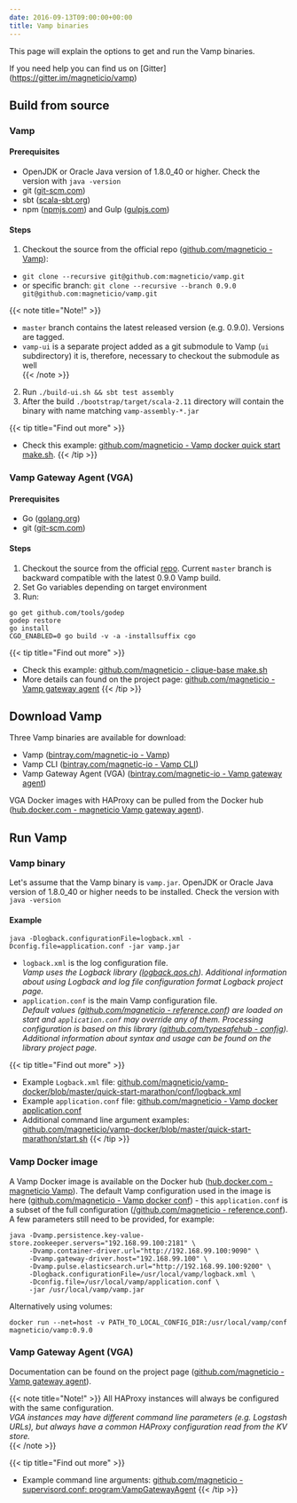 ```yaml
---
date: 2016-09-13T09:00:00+00:00
title: Vamp binaries
---
```

This page will explain the options to get and run the Vamp binaries.

If you need help you can find us on [Gitter] (https://gitter.im/magneticio/vamp)


## Build from source

### Vamp

#### Prerequisites

- OpenJDK or Oracle Java version of 1.8.0_40 or higher. Check the version with `java -version`
- git ([git-scm.com](https://git-scm.com/))
- sbt ([scala-sbt.org](http://www.scala-sbt.org/index.html))
- npm ([npmjs.com](https://www.npmjs.com/)) and Gulp ([gulpjs.com](http://gulpjs.com/))

#### Steps

1. Checkout the source from the official repo ([github.com/magneticio - Vamp](https://github.com/magneticio/vamp)):   
  * `git clone --recursive git@github.com:magneticio/vamp.git`  
  * or specific branch: `git clone --recursive --branch 0.9.0 git@github.com:magneticio/vamp.git`

{{< note title="Note!" >}} 
* `master` branch contains the latest released version (e.g. 0.9.0). Versions are tagged.
* `vamp-ui` is a separate project added as a git submodule to Vamp (`ui` subdirectory) it is, therefore, necessary to checkout the submodule as well  
{{< /note >}}

2. Run `./build-ui.sh && sbt test assembly`
2. After the build `./bootstrap/target/scala-2.11` directory will contain the binary with name matching `vamp-assembly-*.jar`

{{< tip title="Find out more" >}}
* Check this example: [github.com/magneticio - Vamp docker quick start make.sh](https://github.com/magneticio/vamp-docker/blob/master/quick-start/make.sh).
{{< /tip >}}

### Vamp Gateway Agent (VGA)

#### Prerequisites

- Go ([golang.org](https://golang.org/))
- git ([git-scm.com](https://git-scm.com/))

#### Steps

1. Checkout the source from the official [repo](https://github.com/magneticio/vamp-gateway-agent). Current `master` branch is backward compatible with the latest 0.9.0 Vamp build.
2. Set Go variables depending on target environment
3. Run:

```
go get github.com/tools/godep
godep restore
go install
CGO_ENABLED=0 go build -v -a -installsuffix cgo
```
{{< tip  title="Find out more" >}}
* Check this example: [github.com/magneticio - clique-base make.sh](https://github.com/magneticio/vamp-docker/blob/master/clique-base/make.sh)
* More details can found on the project page: [github.com/magneticio - Vamp gateway agent](https://github.com/magneticio/vamp-gateway-agent)
{{< /tip >}}

## Download Vamp

Three Vamp binaries are available for download:

* Vamp ([bintray.com/magnetic-io - Vamp](https://bintray.com/magnetic-io/downloads/vamp/view))
* Vamp CLI ([bintray.com/magnetic-io - Vamp CLI](https://bintray.com/magnetic-io/downloads/vamp-cli/view))
* Vamp Gateway Agent (VGA) ([bintray.com/magnetic-io - Vamp gateway agent](https://bintray.com/magnetic-io/downloads/vamp-gateway-agent/view))

VGA Docker images with HAProxy can be pulled from the Docker hub ([hub.docker.com - magneticio Vamp gateway agent](https://hub.docker.com/r/magneticio/vamp-gateway-agent/)).

## Run Vamp

### Vamp binary

Let's assume that the Vamp binary is `vamp.jar`.
OpenJDK or Oracle Java version of 1.8.0_40 or higher needs to be installed. Check the version with `java -version`

#### Example
```
java -Dlogback.configurationFile=logback.xml -Dconfig.file=application.conf -jar vamp.jar
```

* `logback.xml` is the log configuration file.  
_Vamp uses the Logback library ([logback.qos.ch](http://logback.qos.ch/)). Additional information about using Logback and log file configuration format Logback project page._
* `application.conf` is the main Vamp configuration file.   
_Default values ([github.com/magneticio - reference.conf](https://github.com/magneticio/vamp/blob/master/bootstrap/src/main/resources/reference.conf)) are loaded on start and `application.conf` may override any of them.
Processing configuration is based on this library ([github.com/typesafehub - config](https://github.com/typesafehub/config)). 
Additional information about syntax and usage can be found on the library project page._

{{< tip  title="Find out more" >}}
* Example `Logback.xml` file: [github.com/magneticio/vamp-docker/blob/master/quick-start-marathon/conf/logback.xml](https://github.com/magneticio/vamp-docker/blob/master/quick-start-marathon/conf/logback.xml)
* Example `application.conf` file: [github.com/magneticio - Vamp docker application.conf](https://github.com/magneticio/vamp-docker/blob/master/quick-start-marathon/conf/application.conf)
* Additional command line argument examples: [github.com/magneticio/vamp-docker/blob/master/quick-start-marathon/start.sh](https://github.com/magneticio/vamp-docker/blob/master/quick-start-marathon/start.sh)
{{< /tip >}}

### Vamp Docker image

A Vamp Docker image is available on the Docker hub ([hub.docker.com - magneticio Vamp](https://hub.docker.com/r/magneticio/vamp/)).
The default Vamp configuration used in the image is here ([github.com/magneticio - Vamp docker conf](https://github.com/magneticio/vamp-docker/tree/master/vamp/conf)) - this `application.conf` is a subset of the full configuration ([/github.com/magneticio - reference.conf](https://github.com/magneticio/vamp/blob/master/bootstrap/src/main/resources/reference.conf)).
A few parameters still need to be provided, for example:

```
java -Dvamp.persistence.key-value-store.zookeeper.servers="192.168.99.100:2181" \
     -Dvamp.container-driver.url="http://192.168.99.100:9090" \
     -Dvamp.gateway-driver.host="192.168.99.100" \
     -Dvamp.pulse.elasticsearch.url="http://192.168.99.100:9200" \
     -Dlogback.configurationFile=/usr/local/vamp/logback.xml \
     -Dconfig.file=/usr/local/vamp/application.conf \
     -jar /usr/local/vamp/vamp.jar
```

Alternatively using volumes:
 
```
docker run --net=host -v PATH_TO_LOCAL_CONFIG_DIR:/usr/local/vamp/conf magneticio/vamp:0.9.0
```

### Vamp Gateway Agent (VGA)

Documentation can be found on the project page ([github.com/magneticio - Vamp gateway agent](https://github.com/magneticio/vamp-gateway-agent)).  

{{< note title="Note!" >}}
All HAProxy instances will always be configured with the same configuration.  
_VGA instances may have different command line parameters (e.g. Logstash URLs), but always have a common HAProxy configuration read from the KV store._   
{{< /note >}}

{{< tip title="Find out more" >}}
* Example command line arguments: [github.com/magneticio - supervisord.conf: program:VampGatewayAgent](https://github.com/magneticio/vamp-docker/blob/master/quick-start-marathon/supervisord.conf)
{{< /tip >}}



